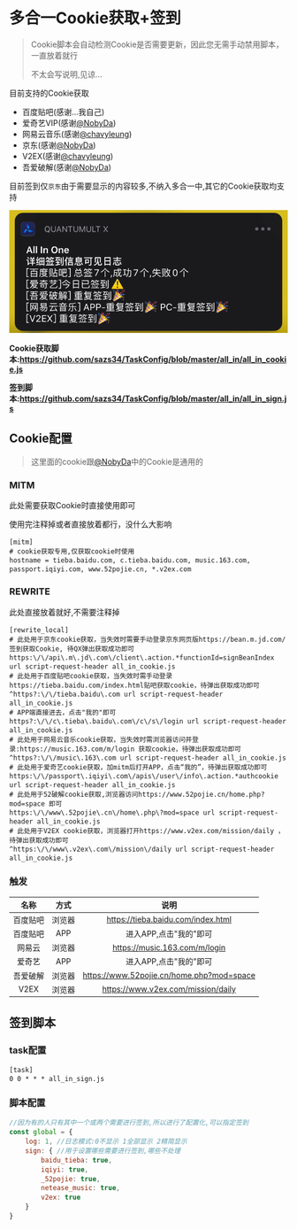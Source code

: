 # 多合一Cookie获取+签到

> Cookie脚本会自动检测Cookie是否需要更新，因此您无需手动禁用脚本，一直放着就行
>
> 不太会写说明,见谅...

目前支持的Cookie获取

- 百度贴吧(感谢...我自己)
- 爱奇艺VIP(感谢[@NobyDa](https://github.com/NobyDa))
- 网易云音乐(感谢[@chavyleung](https://github.com/chavyleung))
- 京东(感谢[@NobyDa](https://github.com/NobyDa))
- V2EX(感谢[@chavyleung](https://github.com/chavyleung))
- 吾爱破解(感谢[@NobyDa](https://github.com/NobyDa))

目前签到仅`京东`由于需要显示的内容较多,不纳入多合一中,其它的Cookie获取均支持

<img src="assets/签到示例图.png" alt="签到示例图" style="zoom:67%;" />

**Cookie获取脚本:https://github.com/sazs34/TaskConfig/blob/master/all_in/all_in_cookie.js**

**签到脚本:https://github.com/sazs34/TaskConfig/blob/master/all_in/all_in_sign.js**

## Cookie配置

> 这里面的cookie跟[@NobyDa](https://github.com/NobyDa/Script)中的Cookie是通用的



### MITM

此处需要获取Cookie时直接使用即可

使用完注释掉或者直接放着都行，没什么大影响

```
[mitm]
# cookie获取专用,仅获取cookie时使用
hostname = tieba.baidu.com, c.tieba.baidu.com, music.163.com, passport.iqiyi.com, www.52pojie.cn, *.v2ex.com
```
### REWRITE

此处直接放着就好,不需要注释掉

```
[rewrite_local]
# 此处用于京东cookie获取，当失效时需要手动登录京东网页版https://bean.m.jd.com/ 签到获取Cookie, 待QX弹出获取成功即可
https:\/\/api\.m\.jd\.com\/client\.action.*functionId=signBeanIndex url script-request-header all_in_cookie.js
# 此处用于百度贴吧cookie获取，当失效时需手动登录https://tieba.baidu.com/index.html贴吧获取cookie，待弹出获取成功即可
^https?:\/\/tieba.baidu\.com url script-request-header all_in_cookie.js
# APP端直接进去，点击"我的"即可
https?:\/\/c\.tieba\.baidu\.com\/c\/s\/login url script-request-header all_in_cookie.js
# 此处用于网易云音乐cookie获取，当失效时需浏览器访问并登录:https://music.163.com/m/login 获取cookie，待弹出获取成功即可
^https?:\/\/music\.163\.com url script-request-header all_in_cookie.js
# 此处用于爱奇艺cookie获取，加mitm后打开APP，点击“我的”，待弹出获取成功即可
https:\/\/passport\.iqiyi\.com\/apis\/user\/info\.action.*authcookie url script-request-header all_in_cookie.js
# 此处用于52破解cookie获取,浏览器访问https://www.52pojie.cn/home.php?mod=space 即可
https:\/\/www\.52pojie\.cn\/home\.php\?mod=space url script-request-header all_in_cookie.js
# 此处用于V2EX cookie获取，浏览器打开https://www.v2ex.com/mission/daily ，待弹出获取成功即可
^https:\/\/www\.v2ex\.com\/mission\/daily url script-request-header all_in_cookie.js
```

### 触发

|   名称   |  方式  |                   说明                    |
| :------: | :----: | :---------------------------------------: |
| 百度贴吧 | 浏览器 |    https://tieba.baidu.com/index.html     |
| 百度贴吧 |  APP   |          进入APP,点击"我的"即可           |
|  网易云  | 浏览器 |       https://music.163.com/m/login       |
|  爱奇艺  |  APP   |          进入APP,点击"我的"即可           |
| 吾爱破解 | 浏览器 | https://www.52pojie.cn/home.php?mod=space |
|   V2EX   | 浏览器 |    https://www.v2ex.com/mission/daily     |



## 签到脚本

### task配置

```
[task]
0 0 * * * all_in_sign.js
```

### 脚本配置

```javascript
//因为有的人只有其中一个或两个需要进行签到,所以进行了配置化,可以指定签到
const global = {
    log: 1, //日志模式:0不显示 1全部显示 2精简显示
    sign: { //用于设置哪些需要进行签到,哪些不处理
        baidu_tieba: true,
        iqiyi: true,
        _52pojie: true,
        netease_music: true,
        v2ex: true
    }
}
```

